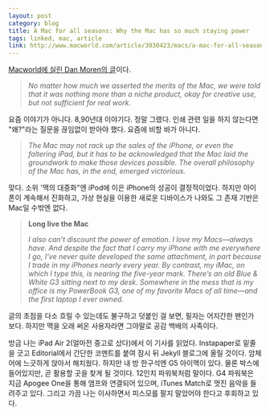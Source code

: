 ```yaml
---
layout: post
category: blog
title: A Mac for all seasons: Why the Mac has so much staying power
tags: linked, mac, article
link: http://www.macworld.com/article/3030423/macs/a-mac-for-all-seasons-why-the-mac-has-so-much-staying-power.html
---  
```


[Macworld에 실린 Dan Moren의 글](http://www.macworld.com/article/3030423/macs/a-mac-for-all-seasons-why-the-mac-has-so-much-staying-power.html)이다.

> _No matter how much we asserted the merits of the Mac, we were told that it was nothing more than a niche product, okay for creative use, but not sufficient for real work._

요즘 이야기가 아니다. 8,90년대 이야기다. 정말 그랬다. 인쇄 관련 일을 하지 않는다면 "왜?"라는 질문을 끊임없이 받아야 했다. 요즘에 비할 바가 아니다.

> _The Mac may not rack up the sales of the iPhone, or even the faltering iPad, but it has to be acknowledged that the Mac laid the groundwork to make those devices possible. The overall philosophy of the Mac has, in the end, emerged victorious._

맞다. 소위 '맥의 대중화"엔 iPod에 이은 iPhone의 성공이 결정적이었다. 하지만 아이폰이 계속해서 진화하고, 가상 현실을 이용한 새로운 디바이스가 나와도 그 존재 기반은 Mac일 수밖엔 없다.

> **Long live the Mac**
> 
> _I also can’t discount the power of emotion. I love my Macs—always have. And despite the fact that I carry my iPhone with me everywhere I go, I’ve never quite developed the same attachment, in part because I trade in my iPhones nearly every year. By contrast, my iMac, on which I type this, is nearing the five-year mark. There’s an old Blue & White G3 sitting next to my desk. Somewhere in the mess that is my office is my PowerBook G3, one of my favorite Macs of all time—and the first laptop I ever owned._

글의 초점을 다소 흐릴 수 있는데도 불구하고 덧붙인 걸 보면, 필자는 어지간한 팬인가 보다. 하지만 맥을 오래 써온 사용자라면 그야말로 공감 백배의 사족이다. 

방금 나는 iPad Air 2(얼마전 중고로 샀다)에서 이 기사를 읽었다. Instapaper로 밑줄을 긋고 Editorial에서 간단한 코멘트를 붙여 잠시 뒤 Jekyll 블로그에 올릴 것이다. 암체어에 느긋하게 앉아서 해치웠다. 하지만 내 방 한구석엔 G5 아이맥이 있다. 물론 박스에 들어있지만, 곧 활용할 곳을 찾게 될 것이다. 12인치 파워북처럼 말이다. G4 파워북은 지금 Apogee One을 통해 앰프와 연결되어 있으며, iTunes Match로 멋진 음악을 들려주고 있다. 그리고 가끔 나는 이사하면서 피스모를 팔지 말았어야 한다고 후회하고 있다.

​